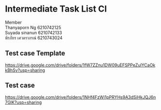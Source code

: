 # Intermediate Task List CI #
Member <br />
Thanyaporn Ng 6210742125 <br />
Suyada sinanun 6210742133 <br />
พีรภัทร เศวตราภรณ์ 6210743024 <br />

## Test case Template ##
https://drive.google.com/drive/folders/1fW7ZZnu1DW09uEFSPPeZulYCaOkkBhSv?usp=sharing <br />

## Test case ##
https://drive.google.com/drive/folders/1NHf4FzWi1pPRYHs9A3dSiHkJQJ6n7GlK?usp=sharing <br />



